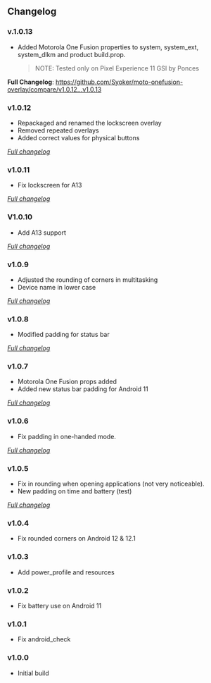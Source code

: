 ## Changelog

### v.1.0.13

- Added Motorola One Fusion properties to system, system_ext, system_dlkm and product build.prop.
  > NOTE: Tested only on Pixel Experience 11 GSI by Ponces

**Full Changelog**: https://github.com/Syoker/moto-onefusion-overlay/compare/v1.0.12...v1.0.13

### v1.0.12

- Repackaged and renamed the lockscreen overlay
- Removed repeated overlays
- Added correct values for physical buttons

[_Full changelog_](https://github.com/Syoker/moto-onefusion-overlay/compare/v1.0.11...v1.0.12)

### v1.0.11

- Fix lockscreen for A13

[_Full changelog_](https://github.com/Syoker/moto-onefusion-overlay/compare/v1.0.10...v1.0.11)

### V1.0.10

- Add A13 support

[_Full changelog_](https://github.com/Syoker/moto-onefusion-overlay/compare/v1.0.9...v1.0.10)

### v1.0.9

- Adjusted the rounding of corners in multitasking
- Device name in lower case

[_Full changelog_](https://github.com/Syoker/moto-onefusion-overlay/compare/v1.0.8...v1.0.9)

### v1.0.8

- Modified padding for status bar

[_Full changelog_](https://github.com/Syoker/moto-onefusion-overlay/compare/v1.0.7...v1.0.8)

### v1.0.7

- Motorola One Fusion props added
- Added new status bar padding for Android 11

[_Full changelog_](https://github.com/Syoker/moto-onefusion-overlay/compare/v1.0.6...v1.0.7)

### v1.0.6

- Fix padding in one-handed mode.

[_Full changelog_](https://github.com/Syoker/moto-onefusion-overlay/compare/v1.0.5...v1.0.6)

### v1.0.5

- Fix in rounding when opening applications (not very noticeable).
- New padding on time and battery (test)

[_Full changelog_](https://github.com/Syoker/moto-onefusion-overlay/compare/v1.0.4...v1.0.5)

### v1.0.4

- Fix rounded corners on Android 12 & 12.1

### v1.0.3

- Add power_profile and resources

### v1.0.2

- Fix battery use on Android 11

### v1.0.1

- Fix android_check

### v1.0.0

- Initial build
